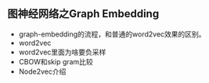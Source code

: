 ## 图神经网络之Graph Embedding

* graph-embedding的流程，和普通的word2vec效果的区别。
* word2vec
* word2vec里面为啥要负采样
* CBOW和skip gram比较
* Node2vec介绍